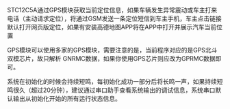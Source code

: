 STC12C5A通过GPS模块获取当前定位信息，如果车辆发生异常震动或车主打来电话（主动请求定位），将通过GSM发送一条定位短信到车主手机，车主点击链接默认打开网页版定位，如果有安装高德地图APP将在APP中打开并展示汽车当前位置

GPS模块可以使用多家的GPS模块，需要注意的是，当前程序对应的是GPS北斗双模芯片，故只解析 GNRMC数据，如果你使用GPS芯片则应改为GPRMC数据即可。


系统在初始化的时候会持续短鸣，每初始化成功一部分后将长鸣一声，如果持续短鸣很久（超过20分钟），建议通过串口助手查看系统输出的调试信息，系统串口默认输出从初始化开始的所有运行状态信息。

